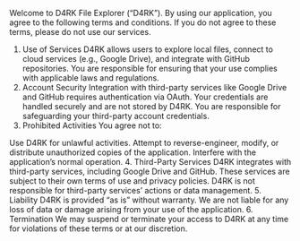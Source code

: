 Welcome to D4RK File Explorer (“D4RK”). By using our application, you agree to the following terms and conditions. If you do not agree to these terms, please do not use our services.

1. Use of Services
D4RK allows users to explore local files, connect to cloud services (e.g., Google Drive), and integrate with GitHub repositories.
You are responsible for ensuring that your use complies with applicable laws and regulations.
2. Account Security
Integration with third-party services like Google Drive and GitHub requires authentication via OAuth. Your credentials are handled securely and are not stored by D4RK.
You are responsible for safeguarding your third-party account credentials.
3. Prohibited Activities
You agree not to:

Use D4RK for unlawful activities.
Attempt to reverse-engineer, modify, or distribute unauthorized copies of the application.
Interfere with the application’s normal operation.
4. Third-Party Services
D4RK integrates with third-party services, including Google Drive and GitHub. These services are subject to their own terms of use and privacy policies. D4RK is not responsible for third-party services’ actions or data management.
5. Liability
D4RK is provided “as is” without warranty. We are not liable for any loss of data or damage arising from your use of the application.
6. Termination
We may suspend or terminate your access to D4RK at any time for violations of these terms or at our discretion.
